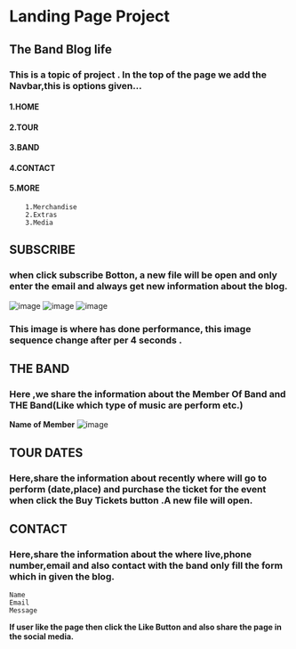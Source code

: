 # Landing Page Project
## The Band Blog life
### This is a topic of project . In the top of the page we add the **Navbar**,this is options given...

#### 1.HOME
#### 2.TOUR
#### 3.BAND
#### 4.CONTACT
#### 5.MORE
        1.Merchandise
        2.Extras
        3.Media
## SUBSCRIBE 
### when click subscribe Botton, a new file will be open and only enter the email and always get new information about the blog.

<!--image-->
![image](https://static.standard.co.uk/s3fs-public/thumbnails/image/2018/12/28/08/danny-howe-762860.jpg)
![image](https://assets.wallpapersin4k.org/uploads/2017/04/Dj-Night-Wallpaper-15.jpg)
![image](https://i.ytimg.com/vi/WbkRrpxKwcI/maxresdefault.jpg)
### This image is where has done performance, this image sequence change after per 4 seconds .
## THE BAND
### Here ,we share the information about the **Member Of Band** and **THE Band**(Like which type of music are perform etc.)
**Name of Member**
    ![image](https://mfiles.alphacoders.com/697/697803.jpg)
## TOUR DATES
### Here,share the information about recently where will go to perform (date,place) and purchase the ticket for the event when click the Buy Tickets button .A new file will open.
## CONTACT
### Here,share the information about the where live,phone number,email and also contact with the band only fill the form which in given the  blog.
    Name
    Email
    Message
 **If user like the page then click the Like Button and also share the page in the social media.** 

